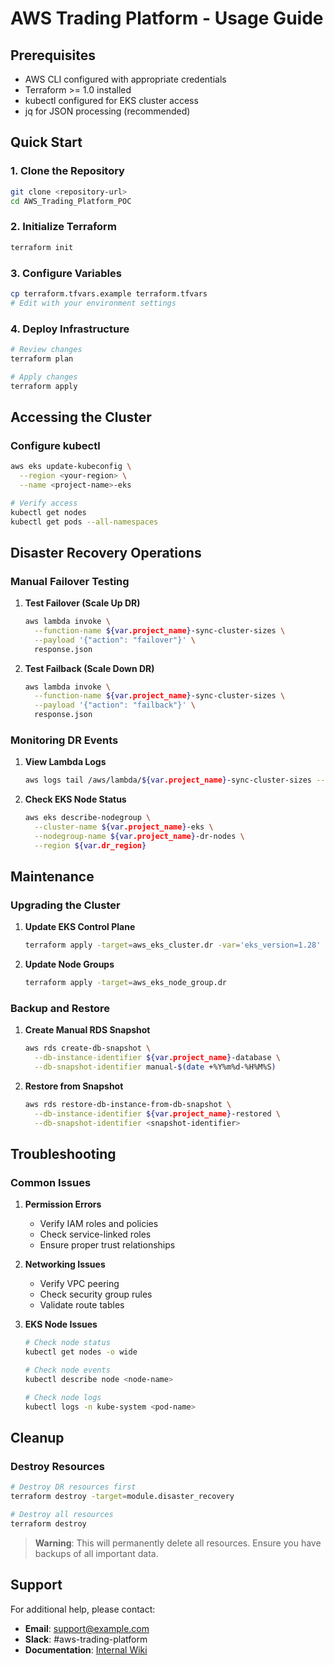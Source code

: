 # AWS Trading Platform - Usage Guide

## Prerequisites

- AWS CLI configured with appropriate credentials
- Terraform >= 1.0 installed
- kubectl configured for EKS cluster access
- jq for JSON processing (recommended)

## Quick Start

### 1. Clone the Repository

```bash
git clone <repository-url>
cd AWS_Trading_Platform_POC
```

### 2. Initialize Terraform

```bash
terraform init
```

### 3. Configure Variables

```bash
cp terraform.tfvars.example terraform.tfvars
# Edit with your environment settings
```

### 4. Deploy Infrastructure

```bash
# Review changes
terraform plan

# Apply changes
terraform apply
```

## Accessing the Cluster

### Configure kubectl

```bash
aws eks update-kubeconfig \
  --region <your-region> \
  --name <project-name>-eks

# Verify access
kubectl get nodes
kubectl get pods --all-namespaces
```

## Disaster Recovery Operations

### Manual Failover Testing

1. **Test Failover (Scale Up DR)**
   ```bash
   aws lambda invoke \
     --function-name ${var.project_name}-sync-cluster-sizes \
     --payload '{"action": "failover"}' \
     response.json
   ```

2. **Test Failback (Scale Down DR)**
   ```bash
   aws lambda invoke \
     --function-name ${var.project_name}-sync-cluster-sizes \
     --payload '{"action": "failback"}' \
     response.json
   ```

### Monitoring DR Events

1. **View Lambda Logs**
   ```bash
   aws logs tail /aws/lambda/${var.project_name}-sync-cluster-sizes --follow
   ```

2. **Check EKS Node Status**
   ```bash
   aws eks describe-nodegroup \
     --cluster-name ${var.project_name}-eks \
     --nodegroup-name ${var.project_name}-dr-nodes \
     --region ${var.dr_region}
   ```

## Maintenance

### Upgrading the Cluster

1. **Update EKS Control Plane**
   ```bash
   terraform apply -target=aws_eks_cluster.dr -var='eks_version=1.28'
   ```

2. **Update Node Groups**
   ```bash
   terraform apply -target=aws_eks_node_group.dr
   ```

### Backup and Restore

1. **Create Manual RDS Snapshot**
   ```bash
   aws rds create-db-snapshot \
     --db-instance-identifier ${var.project_name}-database \
     --db-snapshot-identifier manual-$(date +%Y%m%d-%H%M%S)
   ```

2. **Restore from Snapshot**
   ```bash
   aws rds restore-db-instance-from-db-snapshot \
     --db-instance-identifier ${var.project_name}-restored \
     --db-snapshot-identifier <snapshot-identifier>
   ```

## Troubleshooting

### Common Issues

1. **Permission Errors**
   - Verify IAM roles and policies
   - Check service-linked roles
   - Ensure proper trust relationships

2. **Networking Issues**
   - Verify VPC peering
   - Check security group rules
   - Validate route tables

3. **EKS Node Issues**
   ```bash
   # Check node status
   kubectl get nodes -o wide
   
   # Check node events
   kubectl describe node <node-name>
   
   # Check node logs
   kubectl logs -n kube-system <pod-name>
   ```

## Cleanup

### Destroy Resources

```bash
# Destroy DR resources first
terraform destroy -target=module.disaster_recovery

# Destroy all resources
terraform destroy
```

> **Warning**: This will permanently delete all resources. Ensure you have backups of all important data.

## Support

For additional help, please contact:
- **Email**: support@example.com
- **Slack**: #aws-trading-platform
- **Documentation**: [Internal Wiki](https://wiki.example.com/aws-trading-platform)
